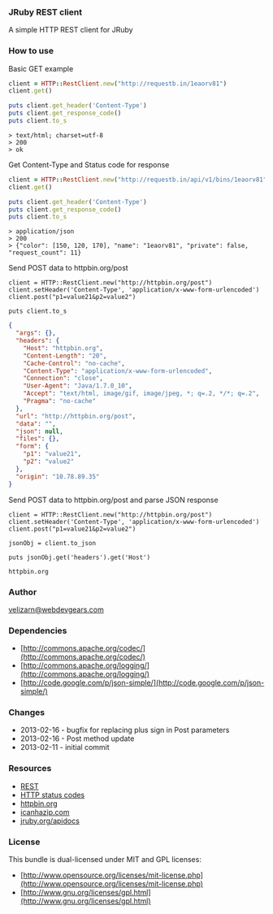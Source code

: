 ### JRuby REST client

A simple HTTP REST client for JRuby

### How to use

Basic GET example
```ruby
client = HTTP::RestClient.new("http://requestb.in/1eaorv81")
client.get()

puts client.get_header('Content-Type')
puts client.get_response_code()
puts client.to_s
```

```text
> text/html; charset=utf-8
> 200
> ok
```

Get Content-Type and Status code for response
```ruby
client = HTTP::RestClient.new("http://requestb.in/api/v1/bins/1eaorv81")
client.get()

puts client.get_header('Content-Type')
puts client.get_response_code()
puts client.to_s
```

```text
> application/json
> 200
> {"color": [150, 120, 170], "name": "1eaorv81", "private": false, "request_count": 11}
```

Send POST data to httpbin.org/post
```jruby
client = HTTP::RestClient.new("http://httpbin.org/post")
client.setHeader('Content-Type', 'application/x-www-form-urlencoded')
client.post("p1=value21&p2=value2")

puts client.to_s
```

```json
{
  "args": {},
  "headers": {
    "Host": "httpbin.org",
    "Content-Length": "20",
    "Cache-Control": "no-cache",
    "Content-Type": "application/x-www-form-urlencoded",
    "Connection": "close",
    "User-Agent": "Java/1.7.0_10",
    "Accept": "text/html, image/gif, image/jpeg, *; q=.2, */*; q=.2",
    "Pragma": "no-cache"
  },
  "url": "http://httpbin.org/post",
  "data": "",
  "json": null,
  "files": {},
  "form": {
    "p1": "value21",
    "p2": "value2"
  },
  "origin": "10.78.89.35"
}
```

Send POST data to httpbin.org/post and parse JSON response
```jruby
client = HTTP::RestClient.new("http://httpbin.org/post")
client.setHeader('Content-Type', 'application/x-www-form-urlencoded')
client.post("p1=value21&p2=value2")

jsonObj = client.to_json

puts jsonObj.get('headers').get('Host')
```

```text
httpbin.org
```

### Author

velizarn@webdevgears.com

### Dependencies

* [http://commons.apache.org/codec/](http://commons.apache.org/codec/)
* [http://commons.apache.org/logging/](http://commons.apache.org/logging/)
* [http://code.google.com/p/json-simple/](http://code.google.com/p/json-simple/)

### Changes

* 2013-02-16 - bugfix for replacing plus sign in Post parameters
* 2013-02-16 - Post method update
* 2013-02-11 - initial commit

### Resources

* [REST](ttp://en.wikipedia.org/wiki/Representational_state_transfer)
* [HTTP status codes](http://en.wikipedia.org/wiki/List_of_HTTP_status_codes)
* [httpbin.org](http://httpbin.org/)
* [icanhazip.com](http://icanhazip.com/)
* [jruby.org/apidocs](http://www.jruby.org/apidocs/)

### License

This bundle is dual-licensed under MIT and GPL licenses:

* [http://www.opensource.org/licenses/mit-license.php](http://www.opensource.org/licenses/mit-license.php)
* [http://www.gnu.org/licenses/gpl.html](http://www.gnu.org/licenses/gpl.html)